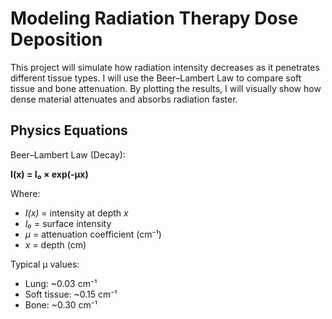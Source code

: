 # Modeling Radiation Therapy Dose Deposition

This project will simulate how radiation intensity decreases as it penetrates different tissue types. I will use the Beer–Lambert Law to compare soft tissue and bone attenuation. By plotting the results, I will visually show how dense material attenuates and absorbs radiation faster. 

## Physics Equations
Beer–Lambert Law (Decay):

**I(x) = I₀ × exp(-μx)**

Where:
- *I(x)* = intensity at depth *x*
- *I₀* = surface intensity
- *μ* = attenuation coefficient (cm⁻¹)
- *x* = depth (cm)

Typical μ values:
- Lung: ~0.03 cm⁻¹  
- Soft tissue: ~0.15 cm⁻¹  
- Bone: ~0.30 cm⁻¹
